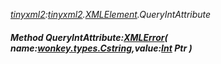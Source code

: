 _[tinyxml2](../../modules/tinyxml2/tinyxml2-module.md):[tinyxml2](../../modules/tinyxml2/tinyxml2-module.md).[XMLElement](../../modules/tinyxml2/tinyxml2-xmlelement.md).QueryIntAttribute_
##### Method QueryIntAttribute:[XMLError](../../modules/tinyxml2/tinyxml2-xmlerror.md)( name:[wonkey.types.Cstring](../../modules/wonkey/wonkey-types-cstring.md),value:[Int](../../modules/wonkey/wonkey-types-int.md) Ptr )
